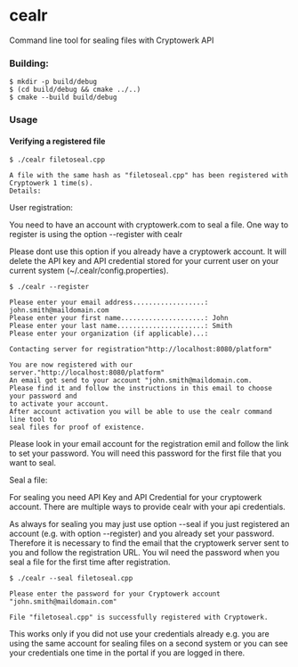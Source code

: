 # cealr
Command line tool for sealing files with Cryptowerk API

### Building:
```console
$ mkdir -p build/debug
$ (cd build/debug && cmake ../..)
$ cmake --build build/debug
```

### Usage

#### Verifying a registered file
 
```console
$ ./cealr filetoseal.cpp

A file with the same hash as "filetoseal.cpp" has been registered with Cryptowerk 1 time(s).
Details:

```



User registration:

You need to have an account with cryptowerk.com to seal a file. One way to register is using the option --register with cealr 

Please dont use this option if you already have a cryptowerk account. It will delete the API key and API credential stored for your current user on your current system (~/.cealr/config.properties). 

```console
$ ./cealr --register
 
Please enter your email address..................: john.smith@maildomain.com
Please enter your first name.....................: John
Please enter your last name......................: Smith
Please enter your organization (if applicable)...: 
 
Contacting server for registration"http://localhost:8080/platform"
 
You are now registered with our server."http://localhost:8080/platform"
An email got send to your account "john.smith@maildomain.com.
Please find it and follow the instructions in this email to choose your password and
to activate your account.
After account activation you will be able to use the cealr command line tool to 
seal files for proof of existence.

```

Please look in your email account for the registration emil and follow the link to set your password. You will need this password for the first file that you want to seal.

Seal a file:

For sealing you need API Key and API Credential for your cryptowerk account. There are multiple ways to provide cealr with your api credentials.

As always for sealing you may just use option --seal if you just registered an account (e.g. with option --register) and you already set your password. Therefore it is necessary to find the email that the cryptowerk server sent to you and follow the registration URL. You wil need the password when you seal a file for the first time after registration.

```console
$ ./cealr --seal filetoseal.cpp

Please enter the password for your Cryptowerk account "john.smith@maildomain.com" 
 
File "filetoseal.cpp" is successfully registered with Cryptowerk.

```

This works only if you did not use your credentials already e.g. you are using the same account for sealing files on a second system or you can see your credentials one time in the portal if you are logged in there.
 

